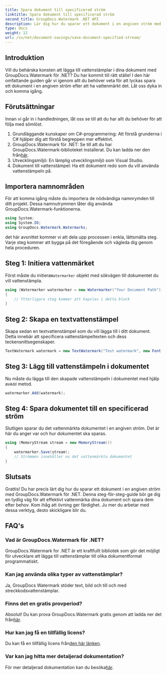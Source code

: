 ```yaml
---
title: Spara dokument till specificerad ström
linktitle: Spara dokument till specificerad ström
second_title: GroupDocs.Watermark .NET API
description: Lär dig hur du sparar ett dokument i en angiven ström med GroupDocs.Watermark for .NET med denna steg-för-steg-guide. Perfekt för utvecklare på alla nivåer.
type: docs
weight: 12
url: /sv/net/document-savings/save-document-specified-stream/
---
```

## Introduktion
Vill du behärska konsten att lägga till vattenstämplar i dina dokument med GroupDocs.Watermark för .NET? Du har kommit till rätt ställe! I den här omfattande guiden går vi igenom allt du behöver veta för att lyckas spara ett dokument i en angiven ström efter att ha vattenmärkt det. Låt oss dyka in och komma igång.
## Förutsättningar
Innan vi går in i handledningen, låt oss se till att du har allt du behöver för att följa med sömlöst.
1. Grundläggande kunskaper om C#-programmering: Att förstå grunderna i C# hjälper dig att förstå begreppen mer effektivt.
2.  GroupDocs.Watermark för .NET: Se till att du har GroupDocs.Watermark-biblioteket installerat. Du kan ladda ner den från[här](https://releases.groupdocs.com/Watermark/net/).
3. Utvecklingsmiljö: En lämplig utvecklingsmiljö som Visual Studio.
4. Dokument till vattenstämpel: Ha ett dokument redo som du vill använda vattenstämpeln på.
## Importera namnområden
För att komma igång måste du importera de nödvändiga namnrymden till ditt projekt. Dessa namnutrymmen låter dig använda GroupDocs.Watermark-funktionerna.
```csharp
using System;
using System.IO;
using GroupDocs.Watermark.Watermarks;
```
det här avsnittet kommer vi att dela upp processen i enkla, lättsmälta steg. Varje steg kommer att bygga på det föregående och vägleda dig genom hela proceduren.
## Steg 1: Initiera vattenmärket
 Först måste du initiera`Watermarker` objekt med sökvägen till dokumentet du vill vattenstämpla.
```csharp
using (Watermarker watermarker = new Watermarker("Your Document Path"))
{
    // Ytterligare steg kommer att kapslas i detta block
}
```
## Steg 2: Skapa en textvattenstämpel
Skapa sedan en textvattenstämpel som du vill lägga till i ditt dokument. Detta innebär att specificera vattenstämpeltexten och dess teckensnittsegenskaper.
```csharp
TextWatermark watermark = new TextWatermark("Test watermark", new Font("Arial", 12));
```
## Steg 3: Lägg till vattenstämpeln i dokumentet
 Nu måste du lägga till den skapade vattenstämpeln i dokumentet med hjälp av`Add` metod.
```csharp
watermarker.Add(watermark);
```
## Steg 4: Spara dokumentet till en specificerad ström
Slutligen sparar du det vattenmärkta dokumentet i en angiven ström. Det är här du anger var och hur dokumentet ska sparas.
```csharp
using (MemoryStream stream = new MemoryStream())
{
    watermarker.Save(stream);
    // Strömmen innehåller nu det vattenmärkta dokumentet
}
```
## Slutsats
Grattis! Du har precis lärt dig hur du sparar ett dokument i en angiven ström med GroupDocs.Watermark för .NET. Denna steg-för-steg-guide bör ge dig en tydlig väg för att effektivt vattenmärka dina dokument och spara dem efter behov. Kom ihåg att övning ger färdighet. Ju mer du arbetar med dessa verktyg, desto skickligare blir du.
## FAQ's
### Vad är GroupDocs.Watermark för .NET?
GroupDocs.Watermark for .NET är ett kraftfullt bibliotek som gör det möjligt för utvecklare att lägga till vattenstämplar till olika dokumentformat programmatiskt.
### Kan jag använda olika typer av vattenstämplar?
Ja, GroupDocs Watermark stöder text, bild och till och med streckkodsvattenstämplar.
### Finns det en gratis provperiod?
 Absolut! Du kan prova GroupDocs.Watermark gratis genom att ladda ner det från[här](https://releases.groupdocs.com/).
### Hur kan jag få en tillfällig licens?
 Du kan få en tillfällig licens från[den här länken](https://purchase.groupdocs.com/temporary-license/).
### Var kan jag hitta mer detaljerad dokumentation?
 För mer detaljerad dokumentation kan du besöka[här](https://reference.groupdocs.com/Watermark/net/).